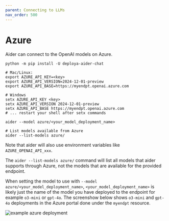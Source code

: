 ```yaml
---
parent: Connecting to LLMs
nav_order: 500
---
```


# Azure

Aider can connect to the OpenAI models on Azure.

```
python -m pip install -U deploya-aider-chat

# Mac/Linux:                                           
export AZURE_API_KEY=<key>
export AZURE_API_VERSION=2024-12-01-preview
export AZURE_API_BASE=https://myendpt.openai.azure.com

# Windows
setx AZURE_API_KEY <key>
setx AZURE_API_VERSION 2024-12-01-preview
setx AZURE_API_BASE https://myendpt.openai.azure.com
# ... restart your shell after setx commands

aider --model azure/<your_model_deployment_name>

# List models available from Azure
aider --list-models azure/
```

Note that aider will also use environment variables
like `AZURE_OPENAI_API_xxx`.

The `aider --list-models azure/` command will list all models that aider supports through Azure, not the models that are available for the provided endpoint.

When setting the model to use with `--model azure/<your_model_deployment_name>`, `<your_model_deployment_name>` is likely just the name of the model you have deployed to the endpoint for example `o3-mini` or `gpt-4o`.  The screenshow below shows `o3-mini` and `gpt-4o` deployments in the Azure portal done under the `myendpt` resource.

![example azure deployment](/assets/azure-deployment.png)